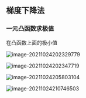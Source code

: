 ##  梯度下降法

### 一元凸函数求极值

在凸函数上面的极小值

![image-20211024202329779](https://gitee.com/frewen1225/ImageUploader/raw/master/img/202110242023114.png)

 

![image-20211024202347719](https://gitee.com/frewen1225/ImageUploader/raw/master/img/202110242024001.png)



![image-20211024205803104](https://gitee.com/frewen1225/ImageUploader/raw/master/img/202110242058862.png)



![image-20211024210746503](https://gitee.com/frewen1225/ImageUploader/raw/master/img/202110242107035.png)













